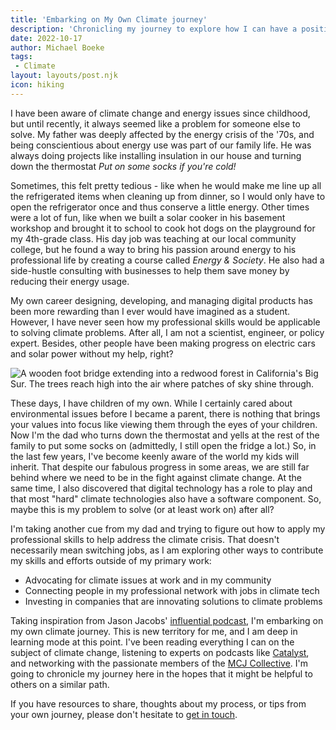 ```yaml
---
title: 'Embarking on My Own Climate journey'
description: 'Chronicling my journey to explore how I can have a positive effect on climate issues'
date: 2022-10-17
author: Michael Boeke
tags:
 - Climate
layout: layouts/post.njk
icon: hiking
---
```




<p>I have been aware of climate change and energy issues since childhood, but until recently, it always seemed like a problem for someone else to solve.  My father was deeply affected by the energy crisis of the '70s, and being conscientious about energy use was part of our family life. He was always doing projects like installing insulation in our house and turning down the thermostat <i>Put on some socks if you're cold!</i></p>

<p>Sometimes, this felt pretty tedious - like when he would make me line up all the refrigerated items when cleaning up from dinner, so I would only have to open the refrigerator once and thus conserve a little energy. Other times were a lot of fun, like when we built a solar cooker in his basement workshop and brought it to school to cook hot dogs on the playground for my 4th-grade class. His day job was teaching at our local community college, but he found a way to bring his passion around energy to his professional life by creating a course called <i>Energy & Society</i>. He also had a side-hustle consulting with businesses to help them save money by reducing their energy usage.</p>

<p>My own career designing, developing, and managing digital products has been more rewarding than I ever would have imagined as a student. However, I have never seen how my professional skills would be applicable to solving climate problems. After all, I am not a scientist, engineer, or policy expert. Besides, other people have been making progress on electric cars and solar power without my help, right?</p>
<p><img src="/img/redwood-forest-path.jpg"/ class="portrait-image" alt="A wooden foot bridge extending into a redwood forest in California's Big Sur. The trees reach high into the air where patches of sky shine through."></p>
<p>These days, I have children of my own. While I certainly cared about environmental issues before I became a parent, there is nothing that brings your values into focus like viewing them through the eyes of your children. Now I'm the dad who turns down the thermostat and yells at the rest of the family to put some socks on (admittedly, I still open the fridge a lot.) So, in the last few years, I've become keenly aware of the world my kids will inherit. That despite our fabulous progress in some areas, we are still far behind where we need to be in the fight against climate change. At the same time, I also discovered that digital technology has a role to play and that most "hard" climate technologies also have a software component. So, maybe this is my problem to solve (or at least work on) after all?</p>

<p>I'm taking another cue from my dad and trying to figure out how to apply my professional skills to help address the climate crisis. That doesn't necessarily mean switching jobs, as I am exploring other ways to contribute my skills and efforts outside of my primary work:</p>
<ul>
    <li>Advocating for climate issues at work and in my community
    <li>Connecting people in my professional network with jobs in climate tech
    <li>Investing in companies that are innovating solutions to climate problems
</ul>

<p>Taking inspiration from Jason Jacobs' <a href="https://podcasts.apple.com/us/podcast/my-climate-journey/id1462776122">influential podcast</a>, I'm embarking on my own climate journey. This is new territory for me, and I am deep in learning mode at this point. I've been reading everything I can on the subject of climate change, listening to experts on podcasts like <a href="https://podcasts.apple.com/us/podcast/catalyst-with-shayle-kann/id1593204897">Catalyst</a>, and networking with the passionate members of the <a href="https://www.mcjcollective.com/">MCJ Collective</a>. I'm going to chronicle my journey here in the hopes that it might be helpful to others on a similar path.</p>

<p>If you have resources to share, thoughts about my process, or tips from your own journey, please don't hesitate to <a href="mailto:michael@michaelboeke.com">get in touch</a>.</p>